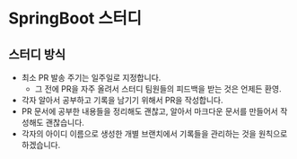 # SpringBoot 스터디

## 스터디 방식

- 최소 PR 발송 주기는 일주일로 지정합니다.
    - 그 전에 PR을 자주 올려서 스터디 팀원들의 피드백을 받는 것은 언제든 환영.
- 각자 알아서 공부하고 기록을 남기기 위해서 PR을 작성합니다.
- PR 문서에 공부한 내용들을 정리해도 괜찮고, 알아서 마크다운 문서를 만들어서 작성해도 괜찮습니다.
- 각자의 아이디 이름으로 생성한 개별 브랜치에서 기록들을 관리하는 것을 원칙으로 하겠습니다.